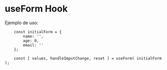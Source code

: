 # useForm Hook

Ejemplo de uso:
```
    const initialForm = {
        name: '',
        age: 0,
        email: ''
    };

    const [ values, handleImputChange, reset ] = useForm( initialForm );
```